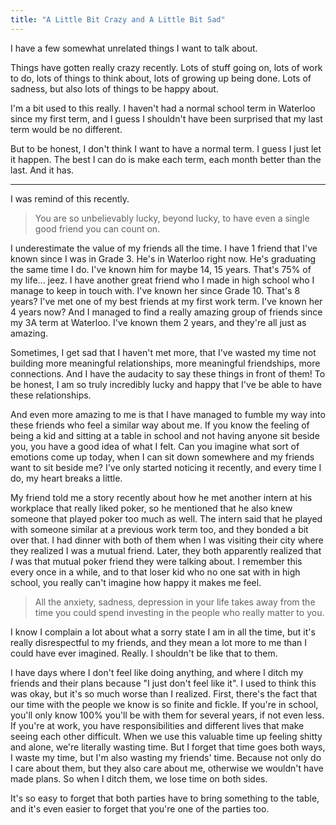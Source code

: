 ```yaml
---
title: "A Little Bit Crazy and A Little Bit Sad"
---
```


I have a few somewhat unrelated things I want to talk about. 

Things have gotten really crazy recently. Lots of stuff going on, lots of work to do, lots of things to think about, lots of growing up being done. Lots of sadness, but also lots of things to be happy about.

I'm a bit used to this really. I haven't had a normal school term in Waterloo since my first term, and I guess I shouldn't have been surprised that my last term would be no different. 

But to be honest, I don't think I want to have a normal term. I guess I just let it happen. The best I can do is make each term, each month better than the last. And it has.

---

I was remind of this recently.

> You are so unbelievably lucky, beyond lucky, to have even a single good friend you can count on.

I underestimate the value of my friends all the time. I have 1 friend that I've known since I was in Grade 3. He's in Waterloo right now. He's graduating the same time I do. I've known him for maybe 14, 15 years. That's 75% of my life... jeez. I have another great friend who I made in high school who I manage to keep in touch with. I've known her since Grade 10. That's 8 years? I've met one of my best friends at my first work term. I've known her 4 years now? And I managed to find a really amazing group of friends since my 3A term at Waterloo. I've known them 2 years, and they're all just as amazing.

Sometimes, I get sad that I haven't met more, that I've wasted my time not building more meaningful relationships, more meaningful friendships, more connections. And I have the audacity to say these things in front of them! To be honest, I am so truly incredibly lucky and happy that I've be able to have these relationships.

And even more amazing to me is that I have managed to fumble my way into these friends who feel a similar way about me. If you know the feeling of being a kid and sitting at a table in school and not having anyone sit beside you, you have a good idea of what I felt. Can you imagine what sort of emotions come up today, when I can sit down somewhere and my friends want to sit beside me? I've only started noticing it recently, and every time I do, my heart breaks a little.

My friend told me a story recently about how he met another intern at his workplace that really liked poker, so he mentioned that he also knew someone that played poker too much as well. The intern said that he played with someone similar at a previous work term too, and they bonded a bit over that. I had dinner with both of them when I was visiting their city where they realized I was a mutual friend. Later, they both apparently realized that *I* was that mutual poker friend they were talking about. I remember this every once in a while, and to that loser kid who no one sat with in high school, you really can't imagine how happy it makes me feel.

> All the anxiety, sadness, depression in your life takes away from the time you could spend investing in the people who really matter to you.

I know I complain a lot about what a sorry state I am in all the time, but it's really disrespectful to my friends, and they mean a lot more to me than I could have ever imagined. Really. I shouldn't be like that to them.

I have days where I don't feel like doing anything, and where I ditch my friends and their plans because "I just don't feel like it". I used to think this was okay, but it's so much worse than I realized. First, there's the fact that our time with the people we know is so finite and fickle. If you're in school, you'll only know 100% you'll be with them for several years, if not even less. If you're at work, you have responsibilities and different lives that make seeing each other difficult. When we use this valuable time up feeling shitty and alone, we're literally wasting time. But I forget that time goes both ways, I waste my time, but I'm also wasting my friends' time. Because not only do I care about them, but they also care about me, otherwise we wouldn't have made plans. So when I ditch them, we lose time on both sides.

It's so easy to forget that both parties have to bring something to the table, and it's even easier to forget that you're one of the parties too.
